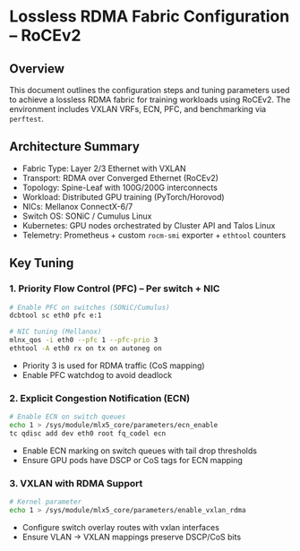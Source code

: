 # Lossless RDMA Fabric Configuration – RoCEv2

## Overview
This document outlines the configuration steps and tuning parameters used to achieve a lossless RDMA fabric for training workloads using RoCEv2. The environment includes VXLAN VRFs, ECN, PFC, and benchmarking via `perftest`.

## Architecture Summary
- Fabric Type: Layer 2/3 Ethernet with VXLAN
- Transport: RDMA over Converged Ethernet (RoCEv2)
- Topology: Spine-Leaf with 100G/200G interconnects
- Workload: Distributed GPU training (PyTorch/Horovod)
- NICs: Mellanox ConnectX-6/7
- Switch OS: SONiC / Cumulus Linux
- Kubernetes: GPU nodes orchestrated by Cluster API and Talos Linux
- Telemetry: Prometheus + custom `rocm-smi` exporter + `ethtool` counters

## Key Tuning 

### 1. Priority Flow Control (PFC) – Per switch + NIC

```bash
# Enable PFC on switches (SONiC/Cumulus)
dcbtool sc eth0 pfc e:1
```

```bash
# NIC tuning (Mellanox)
mlnx_qos -i eth0 --pfc 1 --pfc-prio 3
ethtool -A eth0 rx on tx on autoneg on
```

- Priority 3 is used for RDMA traffic (CoS mapping)
- Enable PFC watchdog to avoid deadlock

### 2. Explicit Congestion Notification (ECN)

```bash
# Enable ECN on switch queues
echo 1 > /sys/module/mlx5_core/parameters/ecn_enable
tc qdisc add dev eth0 root fq_codel ecn
```

- Enable ECN marking on switch queues with tail drop thresholds
- Ensure GPU pods have DSCP or CoS tags for ECN mapping

### 3. VXLAN with RDMA Support

```bash
# Kernel parameter
echo 1 > /sys/module/mlx5_core/parameters/enable_vxlan_rdma
```

- Configure switch overlay routes with vxlan interfaces
- Ensure VLAN → VXLAN mappings preserve DSCP/CoS bits

